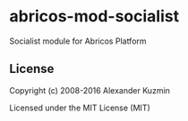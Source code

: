 # abricos-mod-socialist

Socialist module for Abricos Platform


## License
Copyright (c) 2008-2016 Alexander Kuzmin

Licensed under the MIT License (MIT)